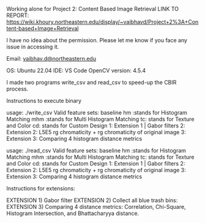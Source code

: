 Working alone for Project 2: Content Based Image Retrieval
LINK TO REPORT: https://wiki.khoury.northeastern.edu/display/~vaibhavd/Project+2%3A+Content-based+Image+Retrieval

I have no idea about the permission. Please let me know if you face any issue in accessing it.

Email: vaibhav.d@northeastern.edu

OS: Ubuntu 22.04
IDE: VS Code
OpenCV version: 4.5.4

I made two programs write_csv and read_csv to speed-up the CBIR process.

Instructions to execute binary

usage:
 ./write_csv <directory path> <feature set>
Valid feature sets:
	baseline
	hm :stands for Histogram Matching
	mhm :stands for Multi Histogram Matching
	tc: stands for Texture and Color
	cd: stands for Custom Design
	1: Extension 1 | Gabor filters
	2: Extension 2: L5E5 rg chromaticity + rg chromaticity of original image
    3: Extension 3: Comparing 4 histogram distance metrics


usage:
 ./read_csv <target image> <feature set>
Valid feature sets:
	baseline
	hm :stands for Histogram Matching
	mhm :stands for Multi Histogram Matching
	tc: stands for Texture and Color
	cd: stands for Custom Design
	1: Extension 1 | Gabor filters
	2: Extension 2: L5E5 rg chromaticity + rg chromaticity of original image
    3: Extension 3: Comparing 4 histogram distance metrics


Instructions for extensions:

EXTENSION 1)  Gabor filter
EXTENSION 2) Collect all blue trash bins:
EXTENSION 3) Comparing 4 distance metrics: Correlation, Chi-Square, Histogram Intersection, and Bhattacharyya distance.
